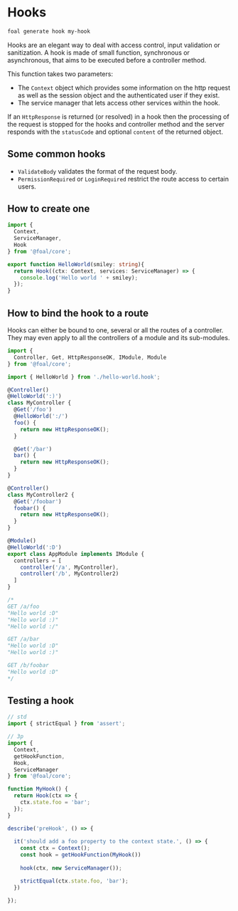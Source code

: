 # Hooks

```sh
foal generate hook my-hook
```

Hooks are an elegant way to deal with access control, input validation or sanitization. A hook is made of small function, synchronous or asynchronous, that aims to be executed before a controller method.

This function takes two parameters:
- The `Context` object which provides some information on the http request as well as the session object and the authenticated user if they exist.
- The service manager that lets access other services within the hook.

If an `HttpResponse` is returned (or resolved) in a hook then the processing of the request is stopped for the hooks and controller method and the server responds with the `statusCode` and optional `content` of the returned object.

<!--
// TODO: Write this.
> Difference between a hook and an express middleware?
> - sync or async
> - do not use res, but return, resolves a HttpResponse
> - pas de next. Si pas de valeur retounée ou d'erreur levée/rejetée, on va à l'étape suivante
> - ctx est un peu différent de req avec le state notamment
> - purpose: not to be at the end of the chain. It's really in the middle.
>
-->

<!-- > By convention post-hook names should start with `onSuccess`, `onError`, `onClientError` or `onServorError` if they are dealing only with some subclasses of `HttpResponse`.-->

## Some common hooks

- `ValidateBody` validates the format of the request body.
- `PermissionRequired` or `LoginRequired` restrict the route access to certain users.

## How to create one

```typescript
import {
  Context,
  ServiceManager,
  Hook
} from '@foal/core';

export function HelloWorld(smiley: string){
  return Hook((ctx: Context, services: ServiceManager) => {
    console.log('Hello world ' + smiley);
  });
}

```

## How to bind the hook to a route

Hooks can either be bound to one, several or all the routes of a controller. They may even apply to all the controllers of a module and its sub-modules.

```typescript
import {
  Controller, Get, HttpResponseOK, IModule, Module
} from '@foal/core';

import { HelloWorld } from './hello-world.hook';

@Controller()
@HelloWorld(':)')
class MyController {
  @Get('/foo')
  @HelloWorld(':/')
  foo() {
    return new HttpResponseOK();
  }

  @Get('/bar')
  bar() {
    return new HttpResponseOK();
  }
}

@Controller()
class MyController2 {
  @Get('/foobar')
  foobar() {
    return new HttpResponseOK();
  }
}

@Module()
@HelloWorld(':D')
export class AppModule implements IModule {
  controllers = [
    controller('/a', MyController),
    controller('/b', MyController2)
  ]
}

/*
GET /a/foo
"Hello world :D"
"Hello world :)"
"Hello world :/"

GET /a/bar
"Hello world :D"
"Hello world :)"

GET /b/foobar
"Hello world :D"
*/

```

## Testing a hook

```typescript
// std
import { strictEqual } from 'assert';

// 3p
import {
  Context,
  getHookFunction,
  Hook,
  ServiceManager
} from '@foal/core';

function MyHook() {
  return Hook(ctx => {
    ctx.state.foo = 'bar';
  });
}

describe('preHook', () => {
  
  it('should add a foo property to the context state.', () => {
    const ctx = Context();
    const hook = getHookFunction(MyHook())
    
    hook(ctx, new ServiceManager());

    strictEqual(ctx.state.foo, 'bar');
  })

});

```
